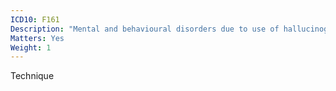 ```yaml
---
ICD10: F161
Description: "Mental and behavioural disorders due to use of hallucinogens: Harmful use"
Matters: Yes
Weight: 1
---
```

Technique
